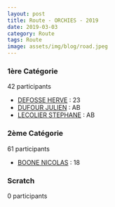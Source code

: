 ```yaml
---
layout: post
title: Route - ORCHIES - 2019
date: 2019-03-03
category: Route
tags: Route
image: assets/img/blog/road.jpeg
---
```


### 1ère Catégorie
42 participants
- [DEFOSSE HERVE](https://teamspecializedlille.cc/coureurs/defosseherve) : 23
- [DUFOUR JULIEN](https://teamspecializedlille.cc/coureurs/dufourjulien) : AB
- [LECOLIER STEPHANE](https://teamspecializedlille.cc/coureurs/lecolierstephane) : AB

### 2ème Catégorie
61 participants
- [BOONE NICOLAS](https://teamspecializedlille.cc/coureurs/boonenicolas) : 18

### Scratch
0 participants
